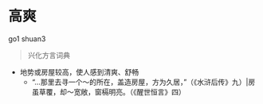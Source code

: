 # 高爽
go1 shuan3
> 兴化方言词典
- 地势或房屋较高，使人感到清爽、舒畅
  - “…那里去寻一个～的所在，盖造房屋，方为久居，”（《水浒后传》九）|房虽草覆，却～宽敞，窗槅明亮。（《醒世恒言》四）
